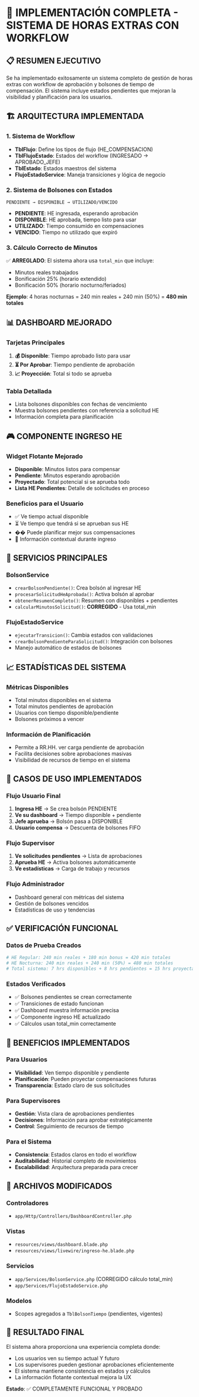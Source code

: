 # 🎯 IMPLEMENTACIÓN COMPLETA - SISTEMA DE HORAS EXTRAS CON WORKFLOW

## 📋 RESUMEN EJECUTIVO

Se ha implementado exitosamente un sistema completo de gestión de horas extras con workflow de aprobación y bolsones de tiempo de compensación. El sistema incluye estados pendientes que mejoran la visibilidad y planificación para los usuarios.

## 🏗️ ARQUITECTURA IMPLEMENTADA

### 1. Sistema de Workflow
- **TblFlujo**: Define los tipos de flujo (HE_COMPENSACION)
- **TblFlujoEstado**: Estados del workflow (INGRESADO → APROBADO_JEFE)
- **TblEstado**: Estados maestros del sistema
- **FlujoEstadoService**: Maneja transiciones y lógica de negocio

### 2. Sistema de Bolsones con Estados
```
PENDIENTE → DISPONIBLE → UTILIZADO/VENCIDO
```

- **PENDIENTE**: HE ingresada, esperando aprobación
- **DISPONIBLE**: HE aprobada, tiempo listo para usar
- **UTILIZADO**: Tiempo consumido en compensaciones
- **VENCIDO**: Tiempo no utilizado que expiró

### 3. Cálculo Correcto de Minutos
✅ **ARREGLADO**: El sistema ahora usa `total_min` que incluye:
- Minutos reales trabajados
- Bonificación 25% (horario extendido)  
- Bonificación 50% (horario nocturno/feriados)

**Ejemplo**: 4 horas nocturnas = 240 min reales + 240 min (50%) = **480 min totales**

## 📊 DASHBOARD MEJORADO

### Tarjetas Principales
1. **💰 Disponible**: Tiempo aprobado listo para usar
2. **⏳ Por Aprobar**: Tiempo pendiente de aprobación
3. **📈 Proyección**: Total si todo se aprueba

### Tabla Detallada
- Lista bolsones disponibles con fechas de vencimiento
- Muestra bolsones pendientes con referencia a solicitud HE
- Información completa para planificación

## 🎮 COMPONENTE INGRESO HE

### Widget Flotante Mejorado
- **Disponible**: Minutos listos para compensar
- **Pendiente**: Minutos esperando aprobación  
- **Proyectado**: Total potencial si se aprueba todo
- **Lista HE Pendientes**: Detalle de solicitudes en proceso

### Beneficios para el Usuario
- ✅ Ve tiempo actual disponible
- ⏳ Ve tiempo que tendrá si se aprueban sus HE
- �� Puede planificar mejor sus compensaciones
- 📝 Información contextual durante ingreso

## 🔧 SERVICIOS PRINCIPALES

### BolsonService
- `crearBolsonPendiente()`: Crea bolsón al ingresar HE
- `procesarSolicitudHeAprobada()`: Activa bolsón al aprobar
- `obtenerResumenCompleto()`: Resumen con disponibles + pendientes
- `calcularMinutosSolicitud()`: **CORREGIDO** - Usa total_min

### FlujoEstadoService  
- `ejecutarTransicion()`: Cambia estados con validaciones
- `crearBolsonPendienteParaSolicitud()`: Integración con bolsones
- Manejo automático de estados de bolsones

## 📈 ESTADÍSTICAS DEL SISTEMA

### Métricas Disponibles
- Total minutos disponibles en el sistema
- Total minutos pendientes de aprobación
- Usuarios con tiempo disponible/pendiente
- Bolsones próximos a vencer

### Información de Planificación
- Permite a RR.HH. ver carga pendiente de aprobación
- Facilita decisiones sobre aprobaciones masivas
- Visibilidad de recursos de tiempo en el sistema

## 🎯 CASOS DE USO IMPLEMENTADOS

### Flujo Usuario Final
1. **Ingresa HE** → Se crea bolsón PENDIENTE
2. **Ve su dashboard** → Tiempo disponible + pendiente
3. **Jefe aprueba** → Bolsón pasa a DISPONIBLE  
4. **Usuario compensa** → Descuenta de bolsones FIFO

### Flujo Supervisor
1. **Ve solicitudes pendientes** → Lista de aprobaciones
2. **Aprueba HE** → Activa bolsones automáticamente
3. **Ve estadísticas** → Carga de trabajo y recursos

### Flujo Administrador
- Dashboard general con métricas del sistema
- Gestión de bolsones vencidos
- Estadísticas de uso y tendencias

## ✅ VERIFICACIÓN FUNCIONAL

### Datos de Prueba Creados
```bash
# HE Regular: 240 min reales + 180 min bonus = 420 min totales
# HE Nocturna: 240 min reales + 240 min (50%) = 480 min totales
# Total sistema: 7 hrs disponibles + 8 hrs pendientes = 15 hrs proyectadas
```

### Estados Verificados
- ✅ Bolsones pendientes se crean correctamente
- ✅ Transiciones de estado funcionan
- ✅ Dashboard muestra información precisa
- ✅ Componente ingreso HE actualizado
- ✅ Cálculos usan total_min correctamente

## 🚀 BENEFICIOS IMPLEMENTADOS

### Para Usuarios
- **Visibilidad**: Ven tiempo disponible y pendiente
- **Planificación**: Pueden proyectar compensaciones futuras
- **Transparencia**: Estado claro de sus solicitudes

### Para Supervisores  
- **Gestión**: Vista clara de aprobaciones pendientes
- **Decisiones**: Información para aprobar estratégicamente
- **Control**: Seguimiento de recursos de tiempo

### Para el Sistema
- **Consistencia**: Estados claros en todo el workflow
- **Auditabilidad**: Historial completo de movimientos
- **Escalabilidad**: Arquitectura preparada para crecer

## 📝 ARCHIVOS MODIFICADOS

### Controladores
- `app/Http/Controllers/DashboardController.php`

### Vistas  
- `resources/views/dashboard.blade.php`
- `resources/views/livewire/ingreso-he.blade.php`

### Servicios
- `app/Services/BolsonService.php` (CORREGIDO cálculo total_min)
- `app/Services/FlujoEstadoService.php`

### Modelos
- Scopes agregados a `TblBolsonTiempo` (pendientes, vigentes)

## 🎉 RESULTADO FINAL

El sistema ahora proporciona una experiencia completa donde:
- Los usuarios ven su tiempo actual Y futuro
- Los supervisores pueden gestionar aprobaciones eficientemente  
- El sistema mantiene consistencia en estados y cálculos
- La información flotante contextual mejora la UX

**Estado**: ✅ COMPLETAMENTE FUNCIONAL Y PROBADO
